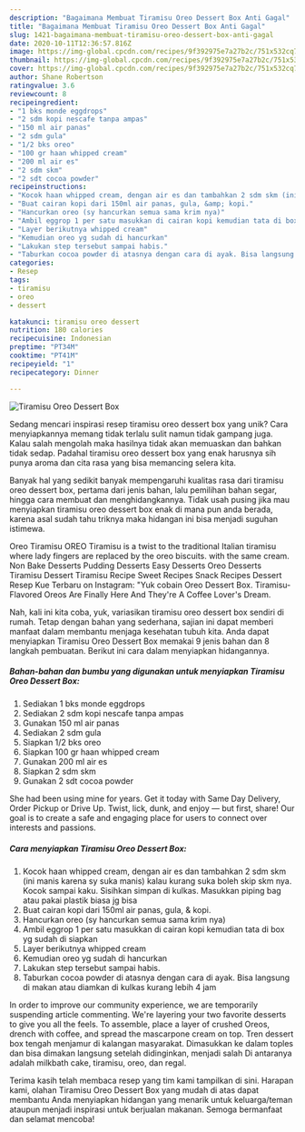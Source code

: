 ```yaml
---
description: "Bagaimana Membuat Tiramisu Oreo Dessert Box Anti Gagal"
title: "Bagaimana Membuat Tiramisu Oreo Dessert Box Anti Gagal"
slug: 1421-bagaimana-membuat-tiramisu-oreo-dessert-box-anti-gagal
date: 2020-10-11T12:36:57.816Z
image: https://img-global.cpcdn.com/recipes/9f392975e7a27b2c/751x532cq70/tiramisu-oreo-dessert-box-foto-resep-utama.jpg
thumbnail: https://img-global.cpcdn.com/recipes/9f392975e7a27b2c/751x532cq70/tiramisu-oreo-dessert-box-foto-resep-utama.jpg
cover: https://img-global.cpcdn.com/recipes/9f392975e7a27b2c/751x532cq70/tiramisu-oreo-dessert-box-foto-resep-utama.jpg
author: Shane Robertson
ratingvalue: 3.6
reviewcount: 8
recipeingredient:
- "1 bks monde eggdrops"
- "2 sdm kopi nescafe tanpa ampas"
- "150 ml air panas"
- "2 sdm gula"
- "1/2 bks oreo"
- "100 gr haan whipped cream"
- "200 ml air es"
- "2 sdm skm"
- "2 sdt cocoa powder"
recipeinstructions:
- "Kocok haan whipped cream, dengan air es dan tambahkan 2 sdm skm (ini manis karena sy suka manis) kalau kurang suka boleh skip skm nya. Kocok sampai kaku. Sisihkan simpan di kulkas. Masukkan piping bag atau pakai plastik biasa jg bisa"
- "Buat cairan kopi dari 150ml air panas, gula, &amp; kopi."
- "Hancurkan oreo (sy hancurkan semua sama krim nya)"
- "Ambil eggrop 1 per satu masukkan di cairan kopi kemudian tata di box yg sudah di siapkan"
- "Layer berikutnya whipped cream"
- "Kemudian oreo yg sudah di hancurkan"
- "Lakukan step tersebut sampai habis."
- "Taburkan cocoa powder di atasnya dengan cara di ayak. Bisa langsung di makan atau diamkan di kulkas kurang lebih 4 jam"
categories:
- Resep
tags:
- tiramisu
- oreo
- dessert

katakunci: tiramisu oreo dessert 
nutrition: 180 calories
recipecuisine: Indonesian
preptime: "PT34M"
cooktime: "PT41M"
recipeyield: "1"
recipecategory: Dinner

---
```



![Tiramisu Oreo Dessert Box](https://img-global.cpcdn.com/recipes/9f392975e7a27b2c/751x532cq70/tiramisu-oreo-dessert-box-foto-resep-utama.jpg)

Sedang mencari inspirasi resep tiramisu oreo dessert box yang unik? Cara menyiapkannya memang tidak terlalu sulit namun tidak gampang juga. Kalau salah mengolah maka hasilnya tidak akan memuaskan dan bahkan tidak sedap. Padahal tiramisu oreo dessert box yang enak harusnya sih punya aroma dan cita rasa yang bisa memancing selera kita.

Banyak hal yang sedikit banyak mempengaruhi kualitas rasa dari tiramisu oreo dessert box, pertama dari jenis bahan, lalu pemilihan bahan segar, hingga cara membuat dan menghidangkannya. Tidak usah pusing jika mau menyiapkan tiramisu oreo dessert box enak di mana pun anda berada, karena asal sudah tahu triknya maka hidangan ini bisa menjadi suguhan istimewa.

Oreo Tiramisu OREO Tiramisu is a twist to the traditional Italian tiramisu where lady fingers are replaced by the oreo biscuits. with the same cream. Non Bake Desserts Pudding Desserts Easy Desserts Oreo Desserts Tiramisu Dessert Tiramisu Recipe Sweet Recipes Snack Recipes Dessert Resep Kue Terbaru on Instagram: &#34;Yuk cobain Oreo Dessert Box. Tiramisu-Flavored Oreos Are Finally Here And They&#39;re A Coffee Lover&#39;s Dream.


Nah, kali ini kita coba, yuk, variasikan tiramisu oreo dessert box sendiri di rumah. Tetap dengan bahan yang sederhana, sajian ini dapat memberi manfaat dalam membantu menjaga kesehatan tubuh kita. Anda dapat menyiapkan Tiramisu Oreo Dessert Box memakai 9 jenis bahan dan 8 langkah pembuatan. Berikut ini cara dalam menyiapkan hidangannya.

<!--inarticleads1-->

##### Bahan-bahan dan bumbu yang digunakan untuk menyiapkan Tiramisu Oreo Dessert Box:

1. Sediakan 1 bks monde eggdrops
1. Sediakan 2 sdm kopi nescafe tanpa ampas
1. Gunakan 150 ml air panas
1. Sediakan 2 sdm gula
1. Siapkan 1/2 bks oreo
1. Siapkan 100 gr haan whipped cream
1. Gunakan 200 ml air es
1. Siapkan 2 sdm skm
1. Gunakan 2 sdt cocoa powder


She had been using mine for years. Get it today with Same Day Delivery, Order Pickup or Drive Up. Twist, lick, dunk, and enjoy — but first, share! Our goal is to create a safe and engaging place for users to connect over interests and passions. 

<!--inarticleads2-->

##### Cara menyiapkan Tiramisu Oreo Dessert Box:

1. Kocok haan whipped cream, dengan air es dan tambahkan 2 sdm skm (ini manis karena sy suka manis) kalau kurang suka boleh skip skm nya. Kocok sampai kaku. Sisihkan simpan di kulkas. Masukkan piping bag atau pakai plastik biasa jg bisa
1. Buat cairan kopi dari 150ml air panas, gula, &amp; kopi.
1. Hancurkan oreo (sy hancurkan semua sama krim nya)
1. Ambil eggrop 1 per satu masukkan di cairan kopi kemudian tata di box yg sudah di siapkan
1. Layer berikutnya whipped cream
1. Kemudian oreo yg sudah di hancurkan
1. Lakukan step tersebut sampai habis.
1. Taburkan cocoa powder di atasnya dengan cara di ayak. Bisa langsung di makan atau diamkan di kulkas kurang lebih 4 jam


In order to improve our community experience, we are temporarily suspending article commenting. We&#39;re layering your two favorite desserts to give you all the feels. To assemble, place a layer of crushed Oreos, drench with coffee, and spread the mascarpone cream on top. Tren dessert box tengah menjamur di kalangan masyarakat. Dimasukkan ke dalam toples dan bisa dimakan langsung setelah didinginkan, menjadi salah Di antaranya adalah milkbath cake, tiramisu, oreo, dan regal. 

Terima kasih telah membaca resep yang tim kami tampilkan di sini. Harapan kami, olahan Tiramisu Oreo Dessert Box yang mudah di atas dapat membantu Anda menyiapkan hidangan yang menarik untuk keluarga/teman ataupun menjadi inspirasi untuk berjualan makanan. Semoga bermanfaat dan selamat mencoba!

